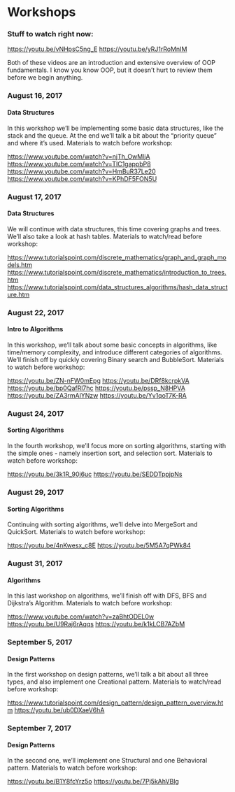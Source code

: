 # Workshops

### Stuff to watch right now:

https://youtu.be/vNHpsC5ng_E
https://youtu.be/yRJ1rRoMnIM

Both of these videos are an introduction and extensive overview of OOP fundamentals. I know you know OOP, but it doesn’t hurt to review them before we begin anything.


### August 16, 2017
#### Data Structures
In this workshop we’ll be implementing some basic data structures, like the stack and the queue. At the end we’ll talk a bit about the “priority queue” and where it’s used.
Materials to watch before workshop:

https://www.youtube.com/watch?v=njTh_OwMljA
https://www.youtube.com/watch?v=TIC1gappbP8
https://www.youtube.com/watch?v=HmBuR37Le20
https://www.youtube.com/watch?v=KPhDF5FON5U

### August 17, 2017
#### Data Structures	
We will continue with data structures, this time covering graphs and trees. We’ll also take a look at hash tables.
Materials to watch/read before workshop:	

https://www.tutorialspoint.com/discrete_mathematics/graph_and_graph_models.htm
https://www.tutorialspoint.com/discrete_mathematics/introduction_to_trees.htm
https://www.tutorialspoint.com/data_structures_algorithms/hash_data_structure.htm

### August 22, 2017
#### Intro to Algorithms
In this workshop, we’ll talk about some basic concepts in algorithms, like time/memory complexity, and introduce different categories of algorithms. We’ll finish off by quickly covering Binary search and BubbleSort.
Materials to watch before workshop:

https://youtu.be/ZN-nFW0mEpg
https://youtu.be/DRf8kcrpkVA
https://youtu.be/bp0QafRl7hc
https://youtu.be/pssp_N8HPVA
https://youtu.be/ZA3rmAlYNzw
https://youtu.be/Yv1qoT7K-RA

### August 24, 2017
#### Sorting Algorithms 
In the fourth workshop, we’ll focus more on sorting algorithms, starting with the simple ones - namely insertion sort, and selection sort.
Materials to watch before workshop:

https://youtu.be/3k1R_90j6uc
https://youtu.be/SEDDTppjpNs

### August 29, 2017
#### Sorting Algorithms
Continuing with sorting algorithms, we’ll delve into MergeSort and QuickSort.
Materials to watch before workshop:

https://youtu.be/4nKwesx_c8E
https://youtu.be/5M5A7qPWk84


### August 31, 2017
#### Algorithms
In this last workshop on algorithms, we’ll finish off with DFS, BFS and Dijkstra’s Algorithm. 
Materials to watch before workshop:

https://www.youtube.com/watch?v=zaBhtODEL0w
https://youtu.be/U9Raj6rAqqs
https://youtu.be/k1kLCB7AZbM

### September 5, 2017
#### Design Patterns
In the first workshop on design patterns, we’ll talk a bit about all three types, and also implement one Creational pattern. 
Materials to watch/read before workshop:

https://www.tutorialspoint.com/design_pattern/design_pattern_overview.htm
https://youtu.be/ub0DXaeV6hA

### September 7, 2017
#### Design Patterns
In the second one, we’ll implement one Structural and one Behavioral pattern.
Materials to watch before workshop:

https://youtu.be/B1Y8fcYrz5o
https://youtu.be/7Pj5kAhVBlg
